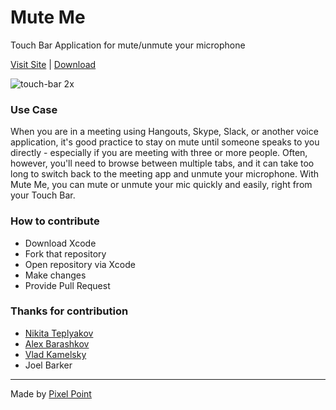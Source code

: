 # Mute Me
Touch Bar Application for mute/unmute your microphone

[Visit Site](https://muteme.pixelpoint.io/) | [Download](https://muteme.pixelpoint.io/)

![touch-bar 2x](https://cloud.githubusercontent.com/assets/2697570/26759775/a67c47e2-4921-11e7-8f71-53b197b5e893.jpg)

### Use Case

When you are in a meeting using Hangouts, Skype, Slack, or another voice application, it's good practice to stay on mute until someone speaks to you directly - especially if you are meeting with three or more people. Often, however, you'll need to browse between multiple tabs, and it can take too long to switch back to the meeting app and unmute your microphone. With Mute Me, you can mute or unmute your mic quickly and easily, right from your Touch Bar.

### How to contribute

- Download Xcode
- Fork that repository
- Open repository via Xcode 
- Make changes
- Provide Pull Request

### Thanks for contribution
- [Nikita Teplyakov](https://github.com/tplkn)
- [Alex Barashkov](https://github.com/lnikell)
- [Vlad Kamelsky](https://www.facebook.com/vlad.kamelsky)
- Joel Barker

---
Made by [Pixel Point](https://pixelpoint.io)

